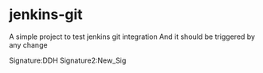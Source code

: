 # jenkins-git
A simple project to test jenkins git integration
And it should be triggered by any change

Signature:DDH
Signature2:New_Sig
